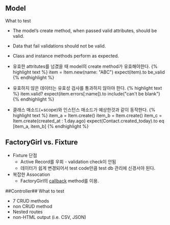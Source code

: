 


## Model ##


What to test
- The model’s create method, when passed valid attributes, should be valid.
- Data that fail validations should not be valid.
- Class and instance methods perform as expected.

- 유효한 attritutes를 넘겼을 때 model의 create method가 유효해야한다.
    {% highlight text %}
        item = Item.new(name: "ABC")
        expect(item).to be_valid 
    {% endhighlight %}
- 유효하지 않은 데이터는 유효성 검사를 통과하지 않아야 한다.
    {% highlight text %}
        item.valid?
        expect(item.errors[:name]).to include("can't be blank")
    {% endhighlight %}
- 클래스 매소드(+scope)와 인스턴스 매소드가 예상한것과 같이 동작한다.
    {% highlight text %}
        item_a = Item.create()
        item_b = Item.create()
        item_c = Item.create(created_at : 1.day.ago)
        expect(Contact.created_today).to eq [item_a, item_b]
    {% endhighlight %}

## FactoryGirl vs. Fixture ##
- Fixture 단점
    - Active Record를 우회 - validation check이 안됨
    - 데이터가 쉽게 변경되어서 test code만큼 test db 관리에 신경서야 된다.
- 복잡한 Assocation
    - FactoryGirl의 [callback](http://robots.thoughtbot.com/post/23039827914/get-your-callbacks-on-with-factory-girl-3-3) method를 이용.



##Controller##
What to test
- 7 CRUD methods
- non CRUD method
- Nested routes
- non-HTML output (i.e. CSV, JSON)
